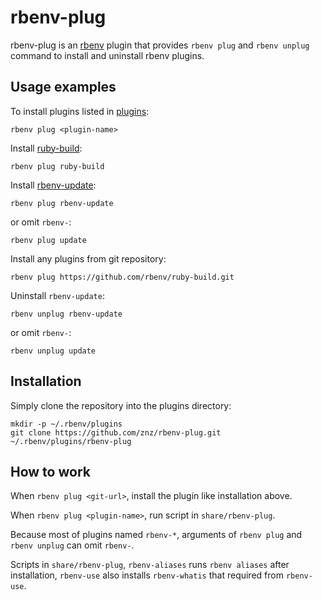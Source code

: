 # rbenv-plug

rbenv-plug is an [rbenv](https://github.com/rbenv/rbenv) plugin that
provides `rbenv plug` and `rbenv unplug` command to install and uninstall
rbenv plugins.

## Usage examples

To install plugins listed in [plugins](https://github.com/rbenv/rbenv/wiki/Plugins):

    rbenv plug <plugin-name>

Install [ruby-build](https://github.com/rbenv/ruby-build):

    rbenv plug ruby-build

Install [rbenv-update](https://github.com/rkh/rbenv-update):

    rbenv plug rbenv-update

or omit `rbenv-`:

    rbenv plug update

Install any plugins from git repository:

    rbenv plug https://github.com/rbenv/ruby-build.git

Uninstall `rbenv-update`:

    rbenv unplug rbenv-update

or omit `rbenv-`:

    rbenv unplug update

## Installation

Simply clone the repository into the plugins directory:

    mkdir -p ~/.rbenv/plugins
    git clone https://github.com/znz/rbenv-plug.git ~/.rbenv/plugins/rbenv-plug

## How to work

When `rbenv plug <git-url>`, install the plugin like installation above.

When `rbenv plug <plugin-name>`, run script in `share/rbenv-plug`.

Because most of plugins named `rbenv-*`,
arguments of `rbenv plug` and `rbenv unplug` can omit `rbenv-`.

Scripts in `share/rbenv-plug`,
`rbenv-aliases` runs `rbenv aliases` after installation,
`rbenv-use` also installs `rbenv-whatis` that required from `rbenv-use`.
